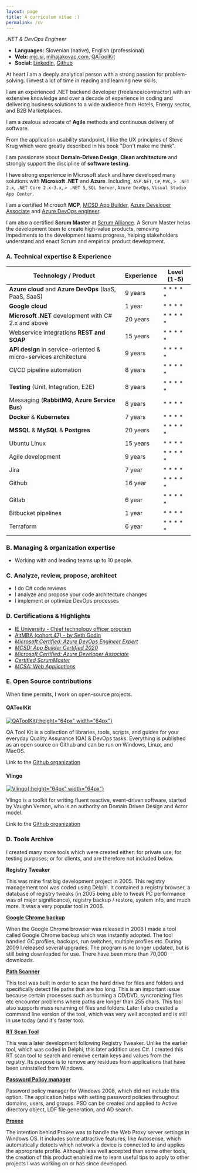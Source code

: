 ```yaml
---
layout: page
title: A curriculum vitae :)
permalink: /cv
---
```


_.NET & DevOps Engineer_

- **Languages:** Slovenian (native), English (professional)
- **Web:** [mjc.si](https://mjc.si/blog/), [mihajakovac.com](https://mihajakovac.com), [QAToolKit](https://qatoolkit.io)
- **Social:** [LinkedIn](https://www.linkedin.com/in/mihajakovac/), [Github](https://github.com/mihaj)

At heart I am a deeply analytical person with a strong passion for problem-solving. I invest a lot of time in reading and learning new skills.

I am an experienced .NET backend developer (freelance/contractor) with an extensive knowledge and over a decade of experience in coding and delivering business solutions to a wide audience from Hotels, Energy sector, and B2B Marketplaces.

I am a zealous advocate of **Agile** methods and continuous delivery of software. 

From the application usability standpoint, I like the UX principles of Steve Krug which were greatly described in his book "Don't make me think".

I am passionate about **Domain-Driven Design**, **Clean architecture** and strongly support the discipline of **software testing**.

I have strong experience in Microsoft stack and have developed many solutions with **Microsoft .NET** and **Azure**. Including, `ASP.NET`, `C#`, `MVC`, `> .NET 2.x`, `.NET Core 2.x-3.x`, `> .NET 5`, `SQL Server`, `Azure DevOps`, `Visual Studio App Center`.

I am a certified Microsoft **MCP**, [MCSD App Builder](https://www.youracclaim.com/badges/46cb2f06-64f1-4784-b321-2dd3c092d2b8), [Azure Developer Associate](https://www.youracclaim.com/badges/adc48026-470d-47a8-a766-cbe192904957) and [Azure DevOps engineer](https://www.youracclaim.com/badges/671077ef-4b52-4b5c-ba5a-8bed04819678).

I am also a certified **Scrum Master** at [Scrum Alliance](https://bcert.me/bc/html/show-badge.html?b=hoeuvmlh). A Scrum Master helps the development team to create high-value products, removing impediments to the development teams progress, helping stakeholders understand and enact Scrum and empirical product development.

### A. Technical expertise & Experience

| Technology / Product                                             | Experience | Level (1-5) |
|------------------------------------------------------------------|------------|-------------|
| **Azure cloud** and **Azure DevOps** (IaaS, PaaS, SaaS)          | 9 years    | * * * * *   |
| **Google cloud**                                                 | 1 year     | * * * *     |
| **Microsoft .NET** development with C# 2.x and above             | 20 years   | * * * * *   |
| Webservice integrations **REST and SOAP**                        | 15 years   | * * * * *   |
| **API design** in service-oriented & micro-services architecture | 9 years    | * * * * *   |
| CI/CD pipeline automation                                        | 8 years    | * * * * *   |
| **Testing** (Unit, Integration, E2E)                             | 8 years    | * * * * *   |
| Messaging (**RabbitMQ**, **Azure Service Bus**)                  | 8 years    | * * * *     |
| **Docker** & **Kubernetes**                                      | 7 years    | * * * *     |
| **MSSQL** & **MySQL** & **Postgres**                             | 20 years   | * * * * *   |
| Ubuntu Linux                                                     | 15 years   | * * * *     |
| Agile development                                                | 9 years    | * * * * *   |
| Jira                                                             | 7 year     | * * * *     |
| Github                                                           | 16 year    | * * * * *   |
| Gitlab                                                           | 6 year     | * * * * *   |
| Bitbucket pipelines                                              | 1 year     | * * * *     |
| Terraform                                                        | 6 year     | * * * * *   |

### B. Managing & organization expertise

- Working with and leading teams up to 10 people.

### C. Analyze, review, propose, architect

- I do C# code reviews
- I analyze and propose your code architecture changes
- I implement or optimize DevOps processes

### D. Certifications & Highlights

- [IE University - Chief technology officer program](https://www.linkedin.com/in/mihajakovac/details/education/)
- [AltMBA (cohort 47) - by Seth Godin](https://www.linkedin.com/in/mihajakovac/details/education/)
- [_Microsoft Certified: Azure DevOps Engineer Expert_](https://www.youracclaim.com/badges/671077ef-4b52-4b5c-ba5a-8bed04819678)
- [_MCSD: App Builder Certified 2020_](https://www.youracclaim.com/badges/46cb2f06-64f1-4784-b321-2dd3c092d2b8)
- [_Microsoft Certified: Azure Developer Associate_](https://www.youracclaim.com/badges/adc48026-470d-47a8-a766-cbe192904957)
- [_Certified ScrumMaster_](https://bcert.me/bc/html/show-badge.html?b=hoeuvmlh)
- [_MCSA: Web Applications_](https://www.youracclaim.com/badges/93e1f562-1c80-45d0-ae3c-fdd497b56166)

### E. Open Source contributions

When time permits, I work on open-source projects.

#### QAToolKit
[![QAToolKit](https://avatars2.githubusercontent.com/u/73333202?s=200&v=4){:height="64px" width="64px"}](https://qatoolkit.io/)

QA Tool Kit is a collection of libraries, tools, scripts, and guides for your everyday Quality Assurance (QA) & DevOps tasks. Everything is published as an open source on Github and can be run on Windows, Linux, and MacOS.

Link to the [Github organization](https://github.com/qatoolkit)

#### Vlingo
[![Vlingo](https://avatars2.githubusercontent.com/u/38519139?s=200&v=4){:height="64px" width="64px"}](https://vlingo.io/)

Vlingo is a toolkit for writing fluent reactive, event-driven software, started by Vaughn Vernon, who is an authority on Domain Driven Design and Actor model.

Link to the [Github organization](https://github.com/vlingo-net)

### D. Tools Archive

I created many more tools which were created either: for private use; for testing purposes; or for clients, and are therefore not included below.

**Registry Tweaker**

This was mine first big development project in 2005. This registry management tool was coded using Delphi. It contained a registry browser, a database of registry tweaks (in 2005 being able to tweak PC performance was of major significance), registry backup / restore, system info, and much more. It was a very popular tool in 2006.

[**Google Chrome backup**](https://googlechromebackup.com)

When the Google Chrome browser was released in 2008 I made a tool called Google Chrome backup which was instantly adopted. The tool handled GC profiles, backups, run switches, multiple profiles etc. During 2009 I released several upgrades. The program is no longer updated, but is still being downloaded for use. There have been more than 70,000 downloads.

[**Path Scanner**](https://pathscanner.com)

This tool was built in order to scan the hard drive for files and folders and specifically detect file paths that are too long. This is an important issue because certain processes such as burning a CD/DVD, syncronizing files etc encounter problems where paths are longer than 255 chars. This tool also supports mass renaming of files and folders. Later I also created a command line version of the tool, which was very well accepted and is still in use today (and it's faster too).

[**RT Scan Tool**](http://www.parhelia-tools.com/products/rtst/Rtst.aspx)

This was a later development following Registry Tweaker. Unlike the earlier tool, which was coded in Delphi, this later addition uses C#. I created this RT scan tool to search and remove certain keys and values from the registry. Its purpose is to remove any residues from applications that have been uninstalled from Windows.

[**Password Policy manager**](http://www.parhelia-tools.com/products/ppm/ppm.aspx)

Password policy manager for Windows 2008, which did not include this option. The application helps with setting password policies throughout domains, users, and groups. PSO can be created and applied to Active directory object, LDF file generation, and AD search.

[**Proxee**](http://www.parhelia-tools.com/products/proxee/Proxee.aspx)

The intention behind Proxee was to handle the Web Proxy server settings in Windows OS. It includes some attractive features, like Autosense, which automatically detects which network a device is connected to and applies the appropriate profile. Although less well accepted than some other tools, the creation of this product enabled me to learn useful tips to apply to other projects I was working on or has since developed. 
